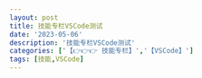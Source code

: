 ```yaml
---
layout: post
title: 技能专栏VSCode测试
date: '2023-05-06'
description: '技能专栏VSCode测试'
categories: ['【👉👉👉 技能专栏】','【VSCode】']
tags: [技能,VSCode]
---
```

